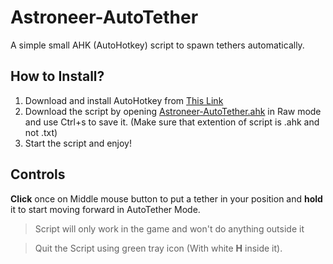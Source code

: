 # Astroneer-AutoTether
A simple small AHK (AutoHotkey) script to spawn tethers automatically.

## How to Install?

 1. Download and install AutoHotkey from [This Link](autohotkey.com)
 2. Download the script by opening [Astroneer-AutoTether.ahk](https://github.com/Rayan-Refoua/Astroneer-AutoTether/blob/master/Astroneer-AutoTether.ahk "Astroneer-AutoTether.ahk") in Raw mode and use Ctrl+s to save it. (Make sure that extention of script is .ahk and not .txt)
 3. Start the script and enjoy!

## Controls
**Click** once on Middle mouse button to put a tether in your position and **hold** it to start moving forward in AutoTether Mode.


> Script will only work in the game and won't do anything outside it

> Quit the Script using green tray icon (With white **H** inside it).
